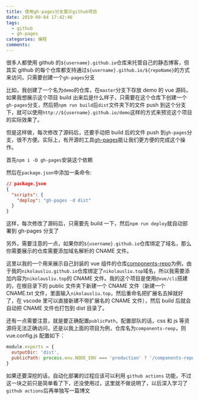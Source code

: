 ```yaml
---
title: 使用gh-pages分支展示github项目
date: 2019-09-04 17:42:46
tags:
  - github
  - gh-pages
categories: 编程
comments:
---
```


很多人都使用 github 的`${username}.github.io`仓库来托管自己的静态博客，但其实 github 的每个仓库都支持通过`${username}.github.io/${repoName}`的方式来访问，只需要创建一个`gh-pages`分支

<!-- more -->

比如，我创建了一个名为`demo`的仓库，在`master`分支下存放 demo 的 vue 源码，如果我想展示这个项目 build 出来后是什么样子，只需要在这个仓库下创建一个`gh-pages`分支，然后把`npm run build`后`dist`文件夹下的文件 push 到这个分支下，就可以使用`http://${username}.github.io/demo`这样的方式来预览这个项目的实际效果了。

但是这样做，每次修改了源码后，还要手动把 build 后的文件 push 到`gh-pages`分支，很不方便。实际上，有开源的工具[gh-pages](https://www.npmjs.com/package/gh-pages)能让我们更方便的完成这个操作。

首先`npm i -D gh-pages`安装这个依赖

然后在`package.json`中添加一条命令:

```json
// package.json
{
  "scripts": {
    "deploy": "gh-pages -d dist"
  }
}
```

这样，每次修改了源码后，只需要先 build 一下，然后`npm run deploy`就自动部署到 gh-pages 分支了

另外，需要注意的一点，如果你的`${username}.github.io`仓库绑定了域名，那么你需要展示的仓库需要添加域名解析的 CNAME 文件。

这里以我的一个用来展示自己封装的 vue 组件的仓库[components-repo](https://github.com/nikolausliu/components-repo)为例，由于我的`nikolausliu.github.io`仓库绑定了`nikolausliu.top`域名，所以我需要添加内容为`nikolausliu.top`的 CNAME 文件。我的这个项目是使用`@vue/cli`搭建的，在根目录下的 public 文件夹下新建一个 CNAME 文件（新建一个 CNAME.txt 文件，里面输入`nikolausliu.top`，然后重命名把扩展名去掉就好了，在 vscode 里可以直接新建不带扩展名的 CNAME 文件），然后 build 后就会自动把 CNAME 文件也打包到 dist 目录了。

还有一点需要注意，就是要正确配置`publicPath`，配置部队的话，css 和 js 等资源将无法正确访问，还是以我上面的项目为例，仓库名为`components-reop`，则 vue.config.js 配置如下：

```javascript
module.exports = {
  outputDir: 'dist',
  publicPath: process.env.NODE_ENV === 'production' ? '/components-repo/' : '/',
}
```

如果还要深挖的话，自动化部署的过程应该可以利用 `github actions` 功能，不过这一块之前只是简单看了下，还没使用过，这里就不做说明了，以后深入学习了`github actions`后再单独写一篇博文
